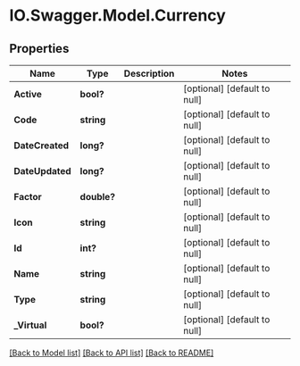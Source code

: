 # IO.Swagger.Model.Currency
## Properties

Name | Type | Description | Notes
------------ | ------------- | ------------- | -------------
**Active** | **bool?** |  | [optional] [default to null]
**Code** | **string** |  | [optional] [default to null]
**DateCreated** | **long?** |  | [optional] [default to null]
**DateUpdated** | **long?** |  | [optional] [default to null]
**Factor** | **double?** |  | [optional] [default to null]
**Icon** | **string** |  | [optional] [default to null]
**Id** | **int?** |  | [optional] [default to null]
**Name** | **string** |  | [optional] [default to null]
**Type** | **string** |  | [optional] [default to null]
**_Virtual** | **bool?** |  | [optional] [default to null]

[[Back to Model list]](../README.md#documentation-for-models) [[Back to API list]](../README.md#documentation-for-api-endpoints) [[Back to README]](../README.md)

